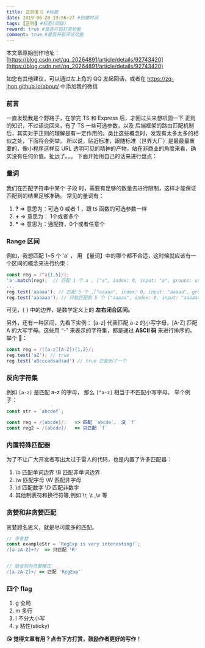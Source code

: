 ```yaml
---
title: 正则复习 #标题
date: 2019-06-20 19:56:27 #创建时间
tags: [正则] #标签(同级)
reward: true #是否开启打赏功能
comment: true #是否开启评论功能
---
```

本文章原始创作地址：[https://blog.csdn.net/qq_20264891/article/details/92743420](https://blog.csdn.net/qq_20264891/article/details/92743420)

如您有其他建议，可以通过左上角的 QQ 发起回话，或者在 https://zq-jhon.github.io/about/ 中添加我的微信


### 前言
一直发现我是个野路子，在学完 TS 和 Express 后，才回过头来想巩固一下 正则 的知识，不过话说回来，有了 TS 一些可选参数，以及 后端框架的路由匹配机制后，其实对于正则的理解是有一定作用的。类比这些概念时，发现有太多太多的相似之处，下面将会例举。
所以说，贴近标准，跟随标准（世界大厂）是最最最重要的，像小程序这样反 URL 透明可见的精神的产物，站在非商业的角度来看，确实没有任何价值。扯远了。。。
下面开始用自己的话来进行盘点：
### 量词
我们在匹配字符串中某个 子段 时，需要有足够的数量去进行限制，这样才能保证匹配到的结果足够准确。
常见的量词有：

 1. **?**    => 意思为：可选 0 或者 1 ，跟 ts 函数的可选参数一样
 2. **\+**  => 意思为： 1个或者多个 
 3. **\***  =>   意思为：通配符，0个或者任意个
 
### Range 区间 
例如，我想匹配 1~5 个 'a' ， 用 【量词】中的哪个都不合适，这时候就应该有一个区间的概念来进行约束：
```javascript
const reg = /^a{1,5}/i;
'a'.match(reg);  // 匹配 1 个 a , ["a", index: 0, input: "a", groups: undefined]
...
reg.test('aaaaa'); // 匹配 5 个 ,["aaaaa", index: 0, input: "aaaaa", groups: undefined]
reg.test('aaaaaa'); // 只能匹配到 5 个 ["aaaaa", index: 0, input: "aaaaaaaaa", groups: undefined]

```
可见，{ } 中的边界，是数学定义上的 **左右闭合区间。**

另外，还有一种区间，先看下实例：
[a-z] 代表匹配 a-z 的小写字母，[A-Z] 匹配 A 的大写字母。这些用 “-” 来表示的字符集，都是通过 **ASCII 码** 来进行排序的。
举个 🌰：
```javascript
const reg = /([a-z][A-Z]){1,2}/;
reg.test('aZ'); // true
reg.test('aBcccadsadsad') // true 匹配到了一个
```
### 反向字符集
例如 `[a-z]` 是匹配 a-z 的字母， 那么 `[^a-z]` 相当于不匹配小写字母。
举个例子：
```javascript
const str = `abcdef`;

const reg = /[abcde]/;   => 匹配 `abcde`， 没 `f`
const reg2 = /[abcde]/   => 只匹配 `f`
```
### 内置特殊匹配器
为了不让广大开发者写出太过于雷人的代码，也是内置了许多匹配器：

 1. \b 匹配单词边界 \B 匹配非单词边界
 2. \w 匹配字母 \W 匹配非字母
 3. \d 匹配数字 \D 匹配非数字
 4. 其他制表符和换行符等,例如 \r, \t ,\v 等


### 贪婪和非贪婪匹配
贪婪顾名思义，就是尽可能多的匹配。
```javascript
// 不贪婪
const exampleStr = `RegExp is very interesting!`;
/[a-zA-Z]+?/  => 只匹配 'R'


// 缺省则为贪婪模式
/[a-zA-Z]+/ => 匹配 'RegExp'

```


### 四个 flag
1. g 全局
2. m 多行
3. i 不分大小写
4. y 粘性(sticky) 

<b>😘 觉得文章有用？点击下方打赏，鼓励作者更好的写作！</b>
